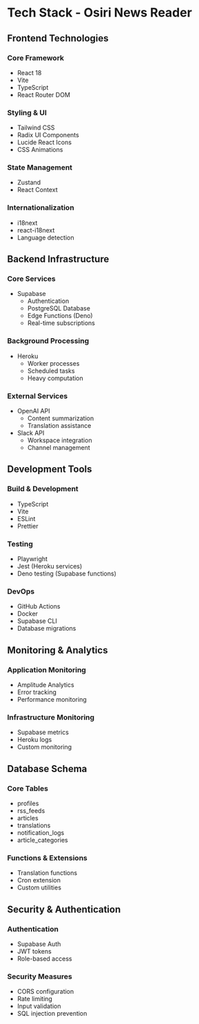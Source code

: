 # Tech Stack - Osiri News Reader

## Frontend Technologies

### Core Framework

- React 18
- Vite
- TypeScript
- React Router DOM

### Styling & UI

- Tailwind CSS
- Radix UI Components
- Lucide React Icons
- CSS Animations

### State Management

- Zustand
- React Context

### Internationalization

- i18next
- react-i18next
- Language detection

## Backend Infrastructure

### Core Services

- Supabase
  - Authentication
  - PostgreSQL Database
  - Edge Functions (Deno)
  - Real-time subscriptions

### Background Processing

- Heroku
  - Worker processes
  - Scheduled tasks
  - Heavy computation

### External Services

- OpenAI API
  - Content summarization
  - Translation assistance
- Slack API
  - Workspace integration
  - Channel management

## Development Tools

### Build & Development

- TypeScript
- Vite
- ESLint
- Prettier

### Testing

- Playwright
- Jest (Heroku services)
- Deno testing (Supabase functions)

### DevOps

- GitHub Actions
- Docker
- Supabase CLI
- Database migrations

## Monitoring & Analytics

### Application Monitoring

- Amplitude Analytics
- Error tracking
- Performance monitoring

### Infrastructure Monitoring

- Supabase metrics
- Heroku logs
- Custom monitoring

## Database Schema

### Core Tables

- profiles
- rss_feeds
- articles
- translations
- notification_logs
- article_categories

### Functions & Extensions

- Translation functions
- Cron extension
- Custom utilities

## Security & Authentication

### Authentication

- Supabase Auth
- JWT tokens
- Role-based access

### Security Measures

- CORS configuration
- Rate limiting
- Input validation
- SQL injection prevention
